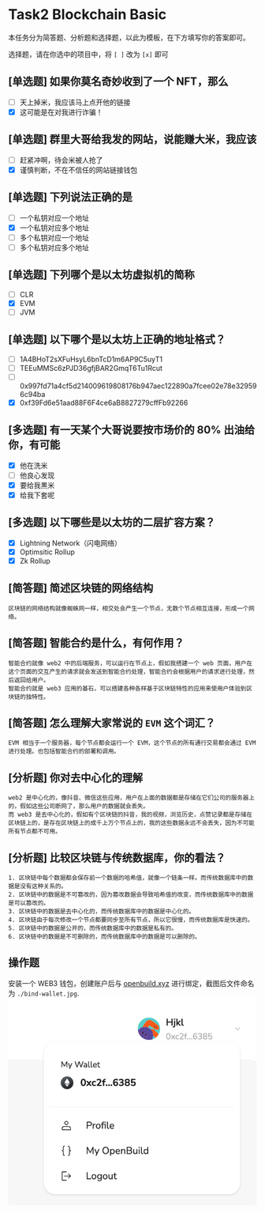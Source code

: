 # Task2 Blockchain Basic

本任务分为简答题、分析题和选择题，以此为模板，在下方填写你的答案即可。

选择题，请在你选中的项目中，将 `[ ]` 改为 `[x]` 即可

## [单选题] 如果你莫名奇妙收到了一个 NFT，那么

- [ ] 天上掉米，我应该马上点开他的链接
- [X] 这可能是在对我进行诈骗！

## [单选题] 群里大哥给我发的网站，说能赚大米，我应该

- [ ] 赶紧冲啊，待会米被人抢了
- [X] 谨慎判断，不在不信任的网站链接钱包

## [单选题] 下列说法正确的是

- [ ] 一个私钥对应一个地址
- [X] 一个私钥对应多个地址
- [ ] 多个私钥对应一个地址
- [ ] 多个私钥对应多个地址

## [单选题] 下列哪个是以太坊虚拟机的简称

- [ ] CLR
- [X] EVM
- [ ] JVM

## [单选题] 以下哪个是以太坊上正确的地址格式？

- [ ] 1A4BHoT2sXFuHsyL6bnTcD1m6AP9C5uyT1
- [ ] TEEuMMSc6zPJD36gfjBAR2GmqT6Tu1Rcut
- [ ] 0x997fd71a4cf5d214009619808176b947aec122890a7fcee02e78e329596c94ba
- [X] 0xf39Fd6e51aad88F6F4ce6aB8827279cffFb92266

## [多选题] 有一天某个大哥说要按市场价的 80% 出油给你，有可能

- [X] 他在洗米
- [ ] 他良心发现
- [X] 要给我黒米
- [X] 给我下套呢

## [多选题] 以下哪些是以太坊的二层扩容方案？

- [X] Lightning Network（闪电网络）
- [X] Optimsitic Rollup
- [X] Zk Rollup

## [简答题] 简述区块链的网络结构

```
区块链的网络结构就像蜘蛛网一样，相交处会产生一个节点，无数个节点相互连接，形成一个网络。
```

## [简答题] 智能合约是什么，有何作用？

```
智能合约就像 web2 中的后端服务，可以运行在节点上，假如我搭建一个 web 页面，用户在这个页面的交互产生的请求就会发送到智能合约处理，智能合约会根据用户的请求进行处理，然后返回给用户。
智能合约就是 web3 应用的基石，可以搭建各种各样基于区块链特性的应用来使用户体验到区块链的独特性。
```

## [简答题] 怎么理解大家常说的 `EVM` 这个词汇？

```
EVM 相当于一个服务器，每个节点都会运行一个 EVM，这个节点的所有通行交易都会通过 EVM 进行处理。也包括智能合约的部署和调用。
```

## [分析题] 你对去中心化的理解

```
web2 是中心化的，像抖音、微信这些应用，用户在上面的数据都是存储在它们公司的服务器上的，假如这些公司断网了，那么用户的数据就会丢失。
而 web3 是去中心化的，假如有个区块链的抖音，我的视频，浏览历史，点赞记录都是存储在区块链上的，是存在区块链上的成千上万个节点上的，我的这些数据永远不会丢失，因为不可能所有节点都不可用。
```

## [分析题] 比较区块链与传统数据库，你的看法？

```
1. 区块链中每个数据都会保存前一个数据的哈希值，就像一个链条一样。而传统数据库中的数据是没有这种关系的。
2. 区块链中的数据是不可篡改的，因为篡改数据会导致哈希值的改变，而传统数据库中的数据是可以篡改的。
3. 区块链中的数据是去中心化的，而传统数据库中的数据是中心化的。
4. 区块链由于每次修改一个节点都要同步至所有节点，所以它很慢，而传统数据库是快速的。
5. 区块链中的数据是公开的，而传统数据库中的数据是私有的。
6. 区块链中的数据是不可删除的，而传统数据库中的数据是可以删除的。
```

## 操作题

安装一个 WEB3 钱包，创建账户后与 [openbuild.xyz](https://openbuild.xyz/profile) 进行绑定，截图后文件命名为 `./bind-wallet.jpg`.
![bind-wallet](./bind-wallet.png)
